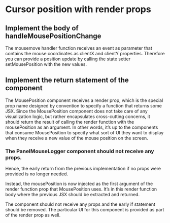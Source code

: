 # Cursor position with render props

## Implement the body of handleMousePositionChange

The mousemove handler function receives an event as parameter that contains the mouse coordinates as clientX and clientY properties. Therefore you can provide a position update by calling the state setter setMousePosition with the new values.


## Implement the return statement of the component

 The MousePosition component receives a render prop, which is the special prop name designed by convention to specify a function that returns some JSX. Since the MousePosition component does not take care of any visualization logic, but rather encapsulates cross-cutting concerns, it should return the result of calling the render function with the mousePosition as an argument. In other words, it’s up to the components that consume MousePosition to specify what sort of UI they want to display when they receive a new value of the mouse position on the screen. 


### The PanelMouseLogger component should not receive any props.
Hence, the early return from the previous implementation if no props were provided is no longer needed.

Instead, the mousePosition is now injected as the first argument of the render function prop that MousePosition uses. It’s in this render function body where the previous JSX should be extracted and returned. 

The component should not receive any props and the early if statement should be removed. The particular UI for this component is provided as part of the render prop as well. 